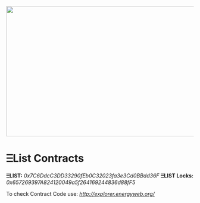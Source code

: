 <img src="https://firebasestorage.googleapis.com/v0/b/e-list-e5622.appspot.com/o/Assets%2F24.png?alt=media" width="650" height="350">

# ⲶList Contracts

**ⲶLIST:**  _0x7C6DdcC3DD33290fEb0C32023fa3e3Cd0BBdd36F_
**ⲶLIST Locks:**  _0x657269397A824120049a5f264169244836d88fF5_

To check Contract Code use: _http://explorer.energyweb.org/_


